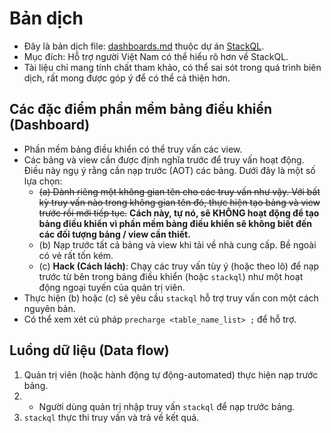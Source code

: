 # Bản dịch
- Đây là bản dịch file: [dashboards.md](https://github.com/stackql/stackql/blob/main/docs/dashboards.md) thuộc dự án [StackQL](https://github.com/stackql/stackql).
- Mục đích: Hỗ trợ người Việt Nam có thể hiểu rõ hơn về StackQL.
- Tài liệu chỉ mang tính chất tham khảo, có thể sai sót trong quá trình biên dịch, rất mong được góp ý để có thể cả thiện hơn.


## Các đặc điểm phần mềm bảng điều khiển (Dashboard)

- Phần mềm bảng điều khiển có thể truy vấn các view. 
- Các bảng và view cần được định nghĩa trước để truy vấn hoạt động.
  Điều này ngụ ý rằng cần nạp trước (AOT) các bảng. Dưới đây là một số lựa chọn:
    - ~~(a) Dành riêng một không gian tên cho các truy vấn như vậy. Với bất kỳ truy vấn nào trong không gian tên đó, thực hiện tạo bảng và view trước rồi mới tiếp tục.~~ **Cách này, tự nó, sẽ KHÔNG hoạt động để tạo bảng điều khiển vì phần mềm bảng điều khiển sẽ không biết đến các đối tượng bảng / view cần thiết.**
    - (b) Nạp trước tất cả bảng và view khi tải về nhà cung cấp. Bề ngoài có vẻ rất tốn kém.
    - (c) **Hack (Cách lách)**: Chạy các truy vấn tùy ý (hoặc theo lô) để nạp trước từ bên trong bảng điều khiển (hoặc `stackql`) như một hoạt động ngoại tuyến của quản trị viên.
- Thực hiện (b) hoặc (c) sẽ yêu cầu `stackql` hỗ trợ truy vấn con một cách nguyên bản.
- Có thể xem xét cú pháp `precharge <table_name_list> ;` để hỗ trợ.


## Luồng dữ liệu (Data flow)

1. Quản trị viên (hoặc hành động tự động-automated) thực hiện nạp trước bảng.
1. - Người dùng quản trị nhập truy vấn `stackql` để nạp trước bảng.
2. `stackql` thực thi truy vấn và trả về kết quả.